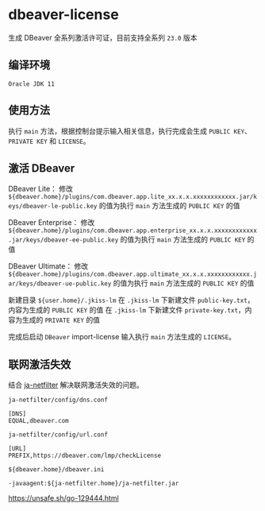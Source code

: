# dbeaver-license
生成 DBeaver 全系列激活许可证，目前支持全系列 `23.0` 版本

## 编译环境
`Oracle JDK 11`

## 使用方法
执行 `main` 方法，根据控制台提示输入相关信息，执行完成会生成 `PUBLIC KEY`、`PRIVATE KEY` 和 `LICENSE`。

## 激活 DBeaver
DBeaver Lite：
修改 `${dbeaver.home}/plugins/com.dbeaver.app.lite_xx.x.x.xxxxxxxxxxxx.jar/keys/dbeaver-le-public.key` 的值为执行 `main` 方法生成的 `PUBLIC KEY` 的值

DBeaver Enterprise：
修改 `${dbeaver.home}/plugins/com.dbeaver.app.enterprise_xx.x.x.xxxxxxxxxxxx.jar/keys/dbeaver-ee-public.key` 的值为执行 `main` 方法生成的 `PUBLIC KEY` 的值

DBeaver Ultimate：
修改 `${dbeaver.home}/plugins/com.dbeaver.app.ultimate_xx.x.x.xxxxxxxxxxxx.jar/keys/dbeaver-ue-public.key` 的值为执行 `main` 方法生成的 `PUBLIC KEY` 的值

新建目录 `${user.home}/.jkiss-lm`
在 `.jkiss-lm` 下新建文件 `public-key.txt`，内容为生成的 `PUBLIC KEY` 的值
在 `.jkiss-lm` 下新建文件 `private-key.txt`，内容为生成的 `PRIVATE KEY` 的值

完成后启动 `DBeaver` import-license 输入执行 `main` 方法生成的 `LICENSE`。

## 联网激活失效
结合 [ja-netfilter](https://github.com/oiltea/ja-netfilter) 解决联网激活失效的问题。

`ja-netfilter/config/dns.conf`
```
[DNS]
EQUAL,dbeaver.com
```

`ja-netfilter/config/url.conf`
```
[URL]
PREFIX,https://dbeaver.com/lmp/checkLicense
```

`${dbeaver.home}/dbeaver.ini`
```
-javaagent:${ja-netfilter.home}/ja-netfilter.jar
```


https://unsafe.sh/go-129444.html
